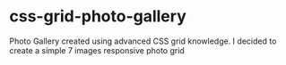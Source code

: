 # css-grid-photo-gallery
Photo Gallery created using advanced CSS grid knowledge. I decided to create a simple 7 images responsive photo grid
